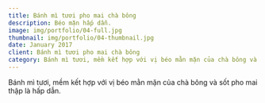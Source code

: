 ```yaml
---
title: Bánh mì tươi pho mai chà bông
description: Béo mặn hấp dẫn.
image: img/portfolio/04-full.jpg
thumbnail: img/portfolio/04-thumbnail.jpg
date: January 2017
client: Bánh mì tươi pho mai chà bông
category: Bánh mì tươi, mềm kết hợp với vị béo mằn mặn của chà bông và sốt pho mai.
---
```

Bánh mì tươi, mềm kết hợp với vị béo mằn mặn của chà bông và sốt pho mai thập là hấp dẫn.
